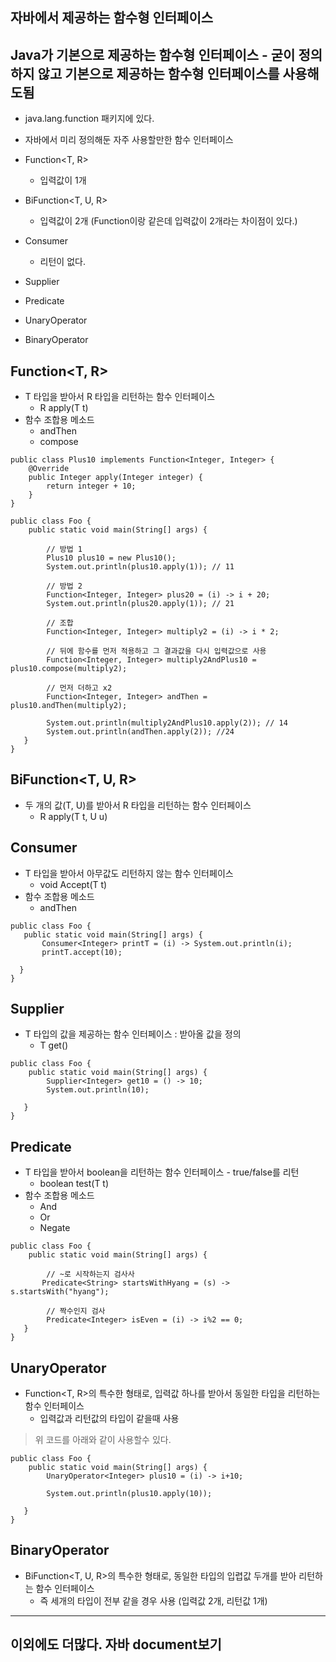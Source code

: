## 자바에서 제공하는 함수형 인터페이스

## Java가 기본으로 제공하는 함수형 인터페이스 - 굳이 정의하지 않고 기본으로 제공하는 함수형 인터페이스를 사용해도됨

+ java.lang.function 패키지에 있다.

+ 자바에서 미리 정의해둔 자주 사용할만한 함수 인터페이스

+ Function<T, R>
  - 입력값이 1개
+ BiFunction<T, U, R>
  - 입력값이 2개 (Function이랑 같은데 입력값이 2개라는 차이점이 있다.)
+ Consumer<T>
  - 리턴이 없다.
+ Supplier<T>

+ Predicate<T>

+ UnaryOperator<T>

+ BinaryOperator<T>

## Function<T, R>
+ T 타입을 받아서 R 타입을 리턴하는 함수 인터페이스
  - R apply(T t)
+ 함수 조합용 메소드
  - andThen
  - compose

```
public class Plus10 implements Function<Integer, Integer> {
    @Override
    public Integer apply(Integer integer) {
        return integer + 10;
    }
}
```

```
public class Foo {
    public static void main(String[] args) {

        // 방법 1
        Plus10 plus10 = new Plus10();
        System.out.println(plus10.apply(1)); // 11

        // 방법 2
        Function<Integer, Integer> plus20 = (i) -> i + 20;
        System.out.println(plus20.apply(1)); // 21

        // 조합
        Function<Integer, Integer> multiply2 = (i) -> i * 2;

        // 뒤에 함수를 먼저 적용하고 그 결과값을 다시 입력값으로 사용
        Function<Integer, Integer> multiply2AndPlus10 = plus10.compose(multiply2);

        // 먼저 더하고 x2
        Function<Integer, Integer> andThen = plus10.andThen(multiply2);

        System.out.println(multiply2AndPlus10.apply(2)); // 14
        System.out.println(andThen.apply(2)); //24
   }
}
```
## BiFunction<T, U, R>
+ 두 개의 값(T, U)를 받아서 R 타입을 리턴하는 함수 인터페이스
  - R apply(T t, U u)

## Consumer<T>
+ T 타입을 받아서 아무값도 리턴하지 않는 함수 인터페이스
  - void Accept(T t)
+ 함수 조합용 메소드
  - andThen
 
 ```
 public class Foo {
    public static void main(String[] args) {
        Consumer<Integer> printT = (i) -> System.out.println(i);
        printT.accept(10);

   }
}
 ```
 
## Supplier<T>
+ T 타입의 값을 제공하는 함수 인터페이스 : 받아올 값을 정의
  - T get()
```
public class Foo {
    public static void main(String[] args) {
        Supplier<Integer> get10 = () -> 10;
        System.out.println(10);

   }
}
```


## Predicate<T>
+ T 타입을 받아서 boolean을 리턴하는 함수 인터페이스 - true/false를 리턴
  - boolean test(T t)
+ 함수 조합용 메소드
  - And
  - Or
  - Negate

```
public class Foo {
    public static void main(String[] args) {

        // ~로 시작하는지 검사사
       Predicate<String> startsWithHyang = (s) -> s.startsWith("hyang");
       
        // 짝수인지 검사
        Predicate<Integer> isEven = (i) -> i%2 == 0;
   }
}
```


## UnaryOperator<T>
  + Function<T, R>의 특수한 형태로, 입력값 하나를 받아서 동일한 타입을 리턴하는 함수 인터페이스
    - 입력값과 리턴값의 타입이 같을때 사용
    
> 위 코드를 아래와 같이 사용할수 있다.

```
public class Foo {
    public static void main(String[] args) {
        UnaryOperator<Integer> plus10 = (i) -> i+10;

        System.out.println(plus10.apply(10));

   }
}

```

## BinaryOperator<T>
  + BiFunction<T, U, R>의 특수한 형태로, 동일한 타입의 입렵값 두개를 받아 리턴하는 함수 인터페이스
    - 즉 세개의 타입이 전부 같을 경우 사용 (입력값 2개, 리턴값 1개)

-----

## 이외에도 더많다. 자바 document보기
